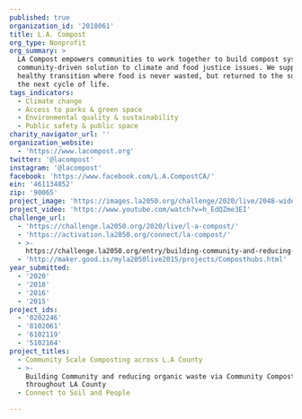 ```yaml
---
published: true
organization_id: '2018061'
title: L.A. Compost
org_type: Nonprofit
org_summary: >
  LA Compost empowers communities to work together to build compost systems as a
  community-driven solution to climate and food justice issues. We support a
  healthy transition where food is never wasted, but returned to the soil for
  the next cycle of life. 
tags_indicators:
  - Climate change
  - Access to parks & green space
  - Environmental quality & sustainability
  - Public safety & public space
charity_navigator_url: ''
organization_website:
  - 'https://www.lacompost.org'
twitter: '@lacompost'
instagram: '@lacompost'
facebook: 'https://www.facebook.com/L.A.CompostCA/'
ein: '461134852'
zip: '90065'
project_image: 'https://images.la2050.org/challenge/2020/live/2048-wide/l-a-compost.jpg'
project_video: 'https://www.youtube.com/watch?v=h_EdQZme3EI'
challenge_url:
  - 'https://challenge.la2050.org/2020/live/l-a-compost/'
  - 'https://activation.la2050.org/connect/la-compost/'
  - >-
    https://challenge.la2050.org/entry/building-community-and-reducing-organic-waste-via-community-compost-hubs-throughout-la-county
  - 'http://maker.good.is/myla2050live2015/projects/Composthubs.html'
year_submitted:
  - '2020'
  - '2018'
  - '2016'
  - '2015'
project_ids:
  - '0202246'
  - '8102061'
  - '6102119'
  - '5102164'
project_titles:
  - Community Scale Composting across L.A County
  - >-
    Building Community and reducing organic waste via Community Compost Hubs
    throughout LA County
  - Connect to Soil and People

---
```

